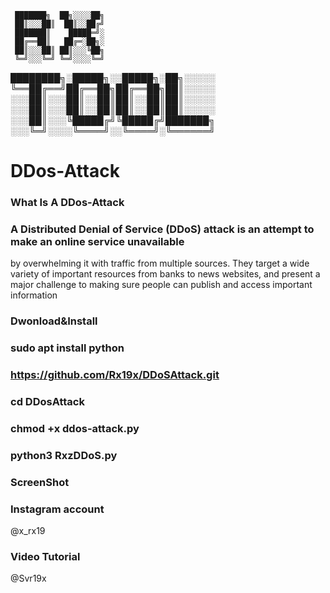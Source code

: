      ███████╗  ██╗░░░░██╗                                        
     ██║░░░██║  ██║░░██╔╝                                     
     ███████║    █████═╝░
     ██╔══██║   ██╔═░██╗░
     ██║░░░██║ ██║░░░╚██╗       
     ╚═╝░░░╚═╝ ╚═╝░░░░╚═╝   
 ████████╗░█████╗░░█████╗░██╗░░░░░
╚══██╔══╝██╔══██╗██╔══██╗██║░░░░░
░░░██║░░░██║░░██║██║░░██║██║░░░░░
░░░██║░░░██║░░██║██║░░██║██║░░░░░
░░░██║░░░╚█████╔╝╚█████╔╝███████╗
░░░╚═╝░░░░╚════╝░░╚════╝░╚══════╝


# DDos-Attack 
### What Is A DDos-Attack

### A Distributed Denial of Service (DDoS) attack is an attempt to make an online service unavailable 
by overwhelming it with traffic from multiple sources. They target a wide variety of important resources
from banks to news websites, and present a major challenge to making sure people can publish and access important information

### Dwonload&Install

### sudo apt install python

### https://github.com/Rx19x/DDoSAttack.git

### cd DDosAttack

### chmod +x ddos-attack.py

### python3 RxzDDoS.py

### ScreenShot 


### Instagram account 

 @x_rx19

### Video Tutorial

 @Svr19x

